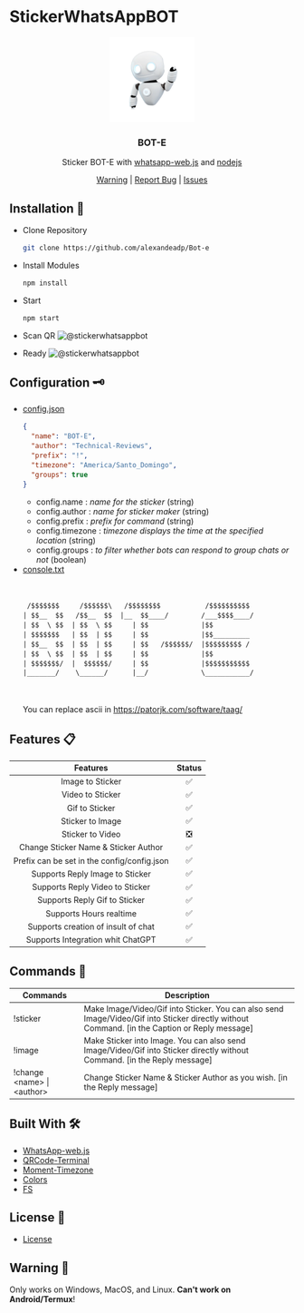# StickerWhatsAppBOT
<p align="center">
  <img alt="@alquranid" style="width: 150px;" src="./config/imgs/bot.gif">
</p>
<div align="center">
  <h3>BOT-E</h3>
  <p>Sticker BOT-E with <a href="https://github.com/pedroslopez/whatsapp-web.js/">whatsapp-web.js</a> and <a href="https://nodejs.org/en/">nodejs</a></p>
</div>
<div align="center">
  <a href="#warning">Warning</a> | <a href="https://dsc.gg/DrelezTM">Report Bug</a> | <a href="https://github.com/DrelezTM/StickerWhatsAppBOT/issues">Issues</a>
</div>

## Installation 📑
* Clone Repository
  ```sh
  git clone https://github.com/alexandeadp/Bot-e
  ```
* Install Modules
  ```sh
  npm install
  ```
* Start
  ```sh
  npm start
  ```
* Scan QR
  <img alt="@stickerwhatsappbot" src="https://media.discordapp.net/attachments/858321432178196490/1023202756049240145/ss2.png?width=1440&height=566">

* Ready
  <img alt="@stickerwhatsappbot" src="./config/imgs/README.md - Bot-e - Visual Studio Code 13_7_2023 5_47_30 a. m..png">
 
 ## Configuration 🗝
* [config.json](https://github.com/alexandeadp/Bot-e/blob/main/config/config.json)
  ```json
  {
    "name": "BOT-E",
    "author": "Technical-Reviews",
    "prefix": "!",
    "timezone": "America/Santo_Domingo",
    "groups": true
  }
  ```
  * config.name : *name for the sticker* (string)
  * config.author : *name for sticker maker* (string)
  * config.prefix : *prefix for command* (string)
  * config.timezone : *timezone displays the time at the specified location* (string)
  * config.groups : *to filter whether bots can respond to group chats or not* (boolean)
* [console.txt](https://github.com/DrelezTM/StickerWhatsAppBOT/blob/main/config/console.txt)
  ```txt
  
  
   /$$$$$$$     /$$$$$$\   /$$$$$$$$           /$$$$$$$$$$            
  | $$__  $$   /$$__  $$  |__  $$____/        /___$$$$____/
  | $$  \ $$  | $$  \ $$     | $$             |$$ 
  | $$$$$$$   | $$  | $$     | $$             |$$_________
  | $$__  $$  | $$  | $$     | $$   /$$$$$$/  |$$$$$$$$$ /
  | $$  \ $$  | $$  | $$     | $$             |$$
  | $$$$$$$/  |  $$$$$$/     | $$             |$$$$$$$$$$$
  |_______/    \______/      |__/             \___________/




  ```
  You can replace ascii in https://patorjk.com/software/taag/

## Features 📋
  |                   Features                  	| Status 	|
  |:-------------------------------------------:	|:------:	|
  | Image to Sticker                            	|    ✅   	|
  | Video to Sticker                            	|    ✅   	|
  | Gif to Sticker                              	|    ✅   	|
  | Sticker to Image                            	|    ✅   	|
  | Sticker to Video                            	|    ❎   	|
  | Change Sticker Name & Sticker Author        	|    ✅   	|
  | Prefix can be set in the config/config.json 	|    ✅   	|
  | Supports Reply Image to Sticker             	|    ✅   	|
  | Supports Reply Video to Sticker             	|    ✅   	|
  | Supports Reply Gif to Sticker               	|    ✅   	|
  | Supports Hours realtime                      	|    ✅   	|
  | Supports creation of insult of chat           |    ✅   	|
  | Supports Integration whit ChatGPT           	|    ✅   	|


  

## Commands 💭
  <table class="tg">
    <thead>
      <tr>
        <th class="tg-0pky">Commands</th>
        <th class="tg-0pky">Description</th>
      </tr>
    </thead>
    <tbody>
      <tr>
        <td class="tg-0pky">!sticker</td>
        <td class="tg-0pky">Make Image/Video/Gif into Sticker. You can also send Image/Video/Gif into Sticker directly without Command. [in the Caption or Reply message]</td>
      </tr>
      <tr>
        <td class="tg-0pky">!image</td>
        <td class="tg-0pky">Make Sticker into Image. You can also send Image/Video/Gif into Sticker directly without Command. [in the Reply message]</td>
      </tr>
      <tr>
        <td class="tg-0pky">!change &lt;name&gt; | &lt;author&gt;</td>
        <td class="tg-0pky">Change Sticker Name &amp; Sticker Author as you wish. [in the Reply message]</td>
      </tr>
    </tbody>
  </table>

## Built With 🛠
* [WhatsApp-web.js](https://github.com/pedroslopez/whatsapp-web.js/)
* [QRCode-Terminal](https://www.npmjs.com/package/qrcode-terminal)
* [Moment-Timezone](https://www.npmjs.com/package/moment-timezone)
* [Colors](https://www.npmjs.com/package/colors)
* [FS](https://www.npmjs.com/package/fs)


## License 📜
* [License](https://github.com/alexandeadp/Bot-e/blob/main/LICENSE)

## Warning 🚧
<p id="warning">Only works on Windows, MacOS, and Linux. <b>Can't work on Android/Termux</b>!</p>
